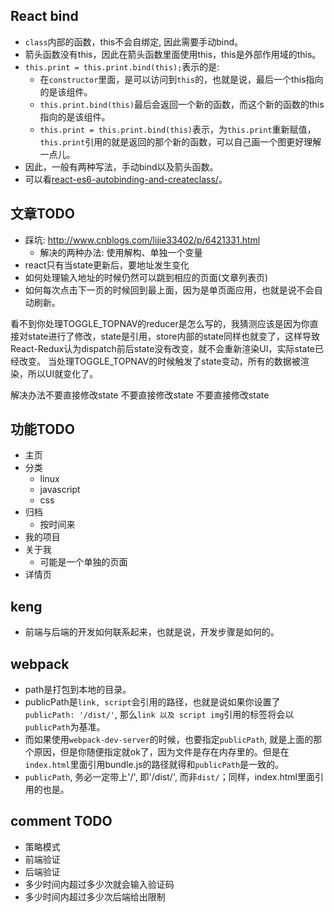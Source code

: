 ## React bind

* `class`内部的函数，this不会自绑定, 因此需要手动bind。
* 箭头函数没有this，因此在箭头函数里面使用this，this是外部作用域的this。
* `this.print = this.print.bind(this);`表示的是:
  * 在`constructor`里面，是可以访问到`this`的，也就是说，最后一个this指向的是该组件。
  * `this.print.bind(this)`最后会返回一个新的函数，而这个新的函数的this指向的是该组件。
  * `this.print = this.print.bind(this)`表示，为`this.print`重新赋值，`this.print`引用的就是返回的那个新的函数，可以自己画一个图更好理解一点儿。
* 因此，一般有两种写法，手动bind以及箭头函数。
* 可以看[react-es6-autobinding-and-createclass/](https://blog.andrewray.me/react-es6-autobinding-and-createclass/)。

## 文章TODO

* 踩坑: http://www.cnblogs.com/lijie33402/p/6421331.html
    * 解决的两种办法: 使用解构、单独一个变量
* react只有当state更新后，要地址发生变化
* 如何处理输入地址的时候仍然可以跳到相应的页面(文章列表页)
* 如何每次点击下一页的时候回到最上面，因为是单页面应用，也就是说不会自动刷新。


看不到你处理TOGGLE_TOPNAV的reducer是怎么写的，我猜测应该是因为你直接对state进行了修改，state是引用，store内部的state同样也就变了，这样导致React-Redux认为dispatch前后state没有改变，就不会重新渲染UI，实际state已经改变。
当处理TOGGLE_TOPNAV的时候触发了state变动，所有的数据被渲染，所以UI就变化了。

解决办法不要直接修改state 不要直接修改state 不要直接修改state

## 功能TODO

* 主页
* 分类
  * linux
  * javascript
  * css
* 归档
  * 按时间来
* 我的项目
* 关于我
    * 可能是一个单独的页面
* 详情页

## keng

* 前端与后端的开发如何联系起来，也就是说，开发步骤是如何的。


## webpack

* path是打包到本地的目录。
* publicPath是`link, script`会引用的路径，也就是说如果你设置了`publicPath: '/dist/'`, 那么`link 以及 script img`引用的标签将会以`publicPath`为基准。
* 而如果使用`webpack-dev-server`的时候，也要指定`publicPath`, 就是上面的那个原因，但是你随便指定就ok了，因为文件是存在内存里的。但是在`index.html`里面引用bundle.js的路径就得和`publicPath`是一致的。
* `publicPath`, 务必一定带上'/', 即'/dist/', 而非`dist/`；同样，index.html里面引用的也是。

## comment TODO

* 策略模式
* 前端验证
* 后端验证
* 多少时间内超过多少次就会输入验证码
* 多少时间内超过多少次后端给出限制
